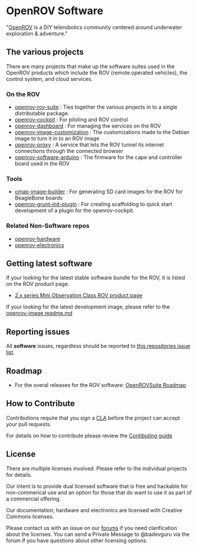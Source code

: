 
# OpenROV Software

"[OpenROV](http://openrov.com/) is a DIY telerobotics community centered around underwater exploration & adventure."

## The various projects
There are many projects that make up the software suites used in the OpenROV products which include the ROV (remote operated vehicles), the control system, and cloud services.

### On the ROV
- [openrov-rov-suite](https://github.com/OpenROV/openrov-rov-suite) : Ties together the various projects in to a single distributable package.
- [openrov-cockpit](https://github.com/OpenROV/openrov-cockpit) : For piloting and ROV control
- [openrov-dashboard](https://github.com/OpenROV/openrov-dashboard) : For managing the services on the ROV
- [openrov-image-customization](https://github.com/OpenROV/openrov-image-customization) : The customizations made to the Debian image to turn it in to an ROV image
- [openrov-proxy](https://github.com/OpenROV/openrov-proxy) : A service that lets the ROV tunnel its internet connections through the connected browser
- [openrov-software-arduino](https://github.com/OpenROV/openrov-software-arduino) : The firmware for the cape and controller board used in the ROV

### Tools
- [omap-image-builder](https://github.com/OpenROV-forks/omap-image-builder) : For generating SD card images for the ROV for BeagleBone boards
- [openrov-grunt-init-plugin](https://github.com/OpenROV/openrov-grunt-init-plugin) : For creating scaffolding to quick start development of a plugin for the openrov-cockpit.

### Related Non-Software repos
- [openrov-hardware](https://github.com/OpenROV/openrov-hardware)
- [openrov-electronics](https://github.com/OpenROV/electronics)

## Getting latest software

If your looking for the latest stable software bundle for the ROV, it is listed on the ROV product page.
- [2.x series Mini Observation Class ROV product page](http://www.openrov.com/products/2-7.html#downloads)

If your looking for the latest development image, please refer to the [openrov-image readme.md](https://github.com/OpenROV/openrov-image/blob/master/README.md)

## Reporting issues

All **software** issues, regardless should be reported to [this repositories issue list](https://github.com/OpenROV/openrov-software/issues).

## Roadmap

* For the overal releases for the ROV software: [OpenROVSuite Roadmap](https://github.com/OpenROV/openrov-software/issues/570)

## How to Contribute

Contributions require that you sign a [CLA](https://www.clahub.com/agreements/OpenROV/openrov-software) before the project can accept your pull requests.

For details on how to contribute please review the [Contibuting guide](https://github.com/OpenROV/openrov-rov-suite/blob/master/CONTRIBUTING.md)

License
-------

There are multiple licenses involved. Please refer to the individual projects for details.

Our intent is to provide dual licensed software that is free and hackable for non-commerical use and an option for those that do want to use it as part of a commercial offering.

Our documentation, hardware and electronics are licensed with Creative Commons licenses.

Please contact us with an issue on our [forums](https://forum.openrov.com) if you need clarification about the licenses. You can send a Private Message to @badevguru via the forum if you have questions about other licensing options.
